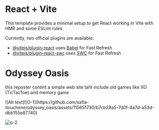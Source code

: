 # React + Vite

This template provides a minimal setup to get React working in Vite with HMR and some ESLint rules.

Currently, two official plugins are available:

- [@vitejs/plugin-react](https://github.com/vitejs/vite-plugin-react/blob/main/packages/plugin-react/README.md) uses [Babel](https://babeljs.io/) for Fast Refresh
- [@vitejs/plugin-react-swc](https://github.com/vitejs/vite-plugin-react-swc) uses [SWC](https://swc.rs/) for Fast Refresh

<h1>Odyssey Oasis</h1>
<p>this reposter contint a simple web site taht include old games like XO (TicTacToe) and memory game</p>
![Alt text]![O-1](https://github.com/safia-itouchene/odyssey_oasis/assets/115651730/b7cb28a5-7d0f-4a7d-a53d-dbb155e87740)

![o-2](https://github.com/safia-itouchene/odyssey_oasis/assets/115651730/8f652547-d05d-47c7-8739-7c9b8d187cfa)
